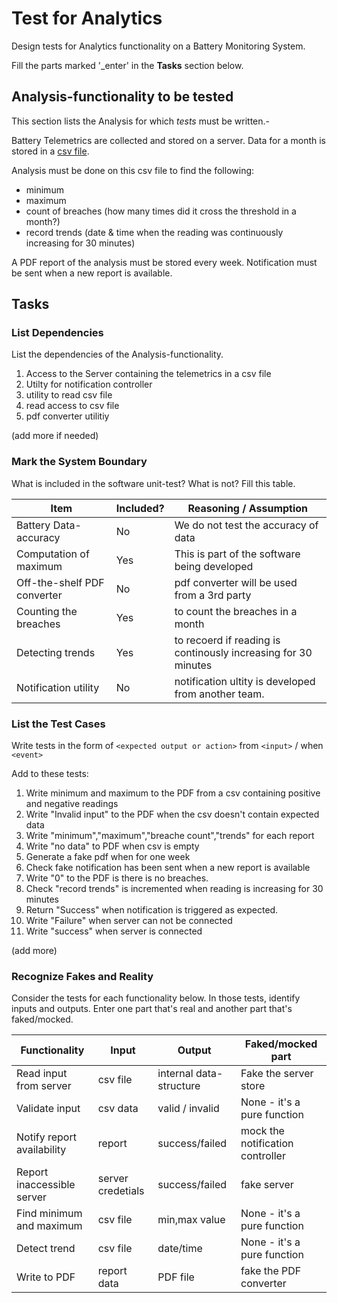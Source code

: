 # Test for Analytics

Design tests for Analytics functionality on a Battery Monitoring System.

Fill the parts marked '_enter' in the **Tasks** section below.

## Analysis-functionality to be tested

This section lists the Analysis for which _tests_ must be written.-

Battery Telemetrics are collected and stored on a server.
Data for a month is stored in a [csv file](https://en.wikipedia.org/wiki/Comma-separated_values).

Analysis must be done on this csv file to find the following:
- minimum
- maximum
- count of breaches (how many times did it cross the threshold in a month?)
- record trends (date & time when the reading was continuously increasing for 30 minutes)

A PDF report of the analysis must be stored every week.
Notification must be sent when a new report is available.

## Tasks

### List Dependencies

List the dependencies of the Analysis-functionality.

1. Access to the Server containing the telemetrics in a csv file
2. Utilty for notification controller
3. utility to read csv file
4. read access to csv file
5. pdf converter utilitiy


(add more if needed)

### Mark the System Boundary

What is included in the software unit-test? What is not? Fill this table.

| Item                      | Included?     | Reasoning / Assumption
|---------------------------|---------------|---
Battery Data-accuracy       | No            | We do not test the accuracy of data
Computation of maximum      | Yes           | This is part of the software being developed
Off-the-shelf PDF converter |  No           | pdf converter will be used from a 3rd party
Counting the breaches       |  Yes          | to count the breaches in a month 
Detecting trends            | Yes           | to recoerd if reading is continously increasing for 30 minutes
Notification utility        |  No           | notification ultity is developed from another team.  

### List the Test Cases

Write tests in the form of `<expected output or action>` from `<input>` / when `<event>`

Add to these tests:

1. Write minimum and maximum to the PDF from a csv containing positive and negative readings
2. Write "Invalid input" to the PDF when the csv doesn't contain expected data
3. Write "minimum","maximum","breache count","trends" for each report
4. Write "no data" to PDF when csv is empty
5. Generate a fake pdf when for one week
6. Check fake notification has been sent when a new report is available
7. Write "0" to the PDF is there is no breaches. 
8. Check "record trends" is incremented when reading is increasing for 30 minutes
9. Return "Success" when  notification is triggered as expected.
10. Write "Failure" when server can not be connected
11. Write "success" when server is connected



(add more)

### Recognize Fakes and Reality

Consider the tests for each functionality below.
In those tests, identify inputs and outputs.
Enter one part that's real and another part that's faked/mocked.

| Functionality            | Input              | Output                      | Faked/mocked part
|--------------------------|--------------      |-----------------------------|---
Read input from server     | csv file           | internal data-structure     | Fake the server store
Validate input             | csv data           | valid / invalid             | None - it's a pure function
Notify report availability | report             | success/failed              | mock the notification controller
Report inaccessible server | server credetials  | success/failed              | fake server
Find minimum and maximum   | csv file           |       min,max value         | None - it's a pure function
Detect trend               | csv file           | date/time                   | None - it's a pure function
Write to PDF               | report data        | PDF file                    | fake the PDF converter
